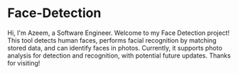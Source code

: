 # Face-Detection
Hi, I'm Azeem, a Software Engineer. Welcome to my Face Detection project! This tool detects human faces, performs facial recognition by matching stored data, and can identify faces in photos. Currently, it supports photo analysis for detection and recognition, with potential future updates. Thanks for visiting!
